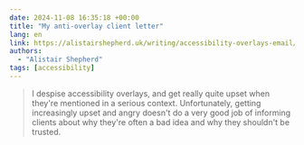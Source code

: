 ```yaml
---
date: 2024-11-08 16:35:18 +00:00
title: "My anti-overlay client letter"
lang: en
link: https://alistairshepherd.uk/writing/accessibility-overlays-email/
authors:
  - "Alistair Shepherd"
tags: [accessibility]
---
```


> I despise accessibility overlays, and get really quite upset when they're mentioned in a serious context. Unfortunately, getting increasingly upset and angry doesn't do a very good job of informing clients about why they're often a bad idea and why they shouldn't be trusted.
